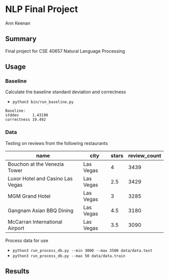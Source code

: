 # NLP Final Project

Ann Keenan

## Summary

Final project for CSE 40657 Natural Language Processing

## Usage

### Baseline

Calculate the baseline standard deviation and correctness
* `python3 bin/run_baseline.py`

```
Baseline:
stddev		1.43190
correctness	19.492
```

### Data

Testing on reviews from the following restaurants

name | city | stars | review_count
--- | --- | --- | ---
Bouchon at the Venezia Tower | Las Vegas | 4 | 3439
Luxor Hotel and Casino Las Vegas | Las Vegas | 2.5 | 3429
MGM Grand Hotel | Las Vegas | 3 | 3285
Gangnam Asian BBQ Dining | Las Vegas | 4.5 | 3180
McCarran International Airport | Las Vegas | 3.5 | 3090

Process data for use
* `python3 run_process_db.py --min 3000 --max 3500 data/data.test`
* `python3 run_process_db.py --max 50 data/data.train`

## Results
